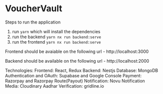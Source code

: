 # VoucherVault

Steps to run the application

1. run `yarn` which will install the dependencies
2. run the backend `yarn nx run backend:serve`
3. run the frontend `yarn nx run backend:serve`

Frontend should be avaiable on the following url - http://localhost:3000

Backend should be available on the following url - http://localhost:2000

Technologies:
  Frontend: React, Redux
  Backend: Nestjs
  Database: MongoDB
  Authentication and OAuth: Supabase and Google Console
  Payment: Razorpay and Razorpay Route(Payout)
  Notification: Novu Notification
  Media: Cloudinary
  Aadhar Verification: gridline.io
